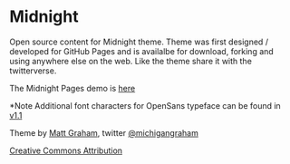 # Midnight

Open source content for Midnight theme. Theme was first designed / developed for GitHub Pages and is availalbe for download, forking and using anywhere else on the web. Like the theme share it with the twitterverse.

The Midnight Pages demo is [here](http://mattgraham.github.com/Midnight)

*Note Additional font characters for OpenSans typeface can be found in [v1.1](https://github.com/mattgraham/Midnight/archive/v1.1.zip)

Theme by [Matt Graham](http://madebygraham.com), twitter [@michigangraham](http://twitter.com/#!/michigangraham)

[Creative Commons Attribution](http://creativecommons.org/licenses/by/3.0/)